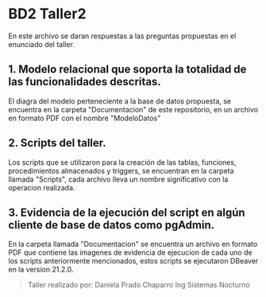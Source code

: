 # BD2 Taller2
En este archivo se daran respuestas a las preguntas propuestas en el enunciado del taller.

## 1. Modelo relacional que soporta la totalidad de las funcionalidades descritas.
El diagra del modelo perteneciente a la base de datos propuesta, se encuentra en la carpeta "Documentacion" de este repositorio, en un archivo en formato PDF con el nombre "ModeloDatos"

## 2. Scripts del taller.
Los scripts que se utilizaron para la creación de las tablas, funciones, procedimientos almacenados y triggers, se encuentran en la carpeta llamada "Scripts", cada archivo lleva un nombre significativo con la operacion realizada.

## 3. Evidencia de la ejecución del script en algún cliente de base de datos como pgAdmin.
En la carpeta llamada "Documentacion" se encuentra un archivo en formato PDF que contiene las imagenes de evidencia de ejecucion de cada uno de los scripts anteriormente mencionados, estos scripts se ejecutaron DBeaver en la version 21.2.0.

> Taller realizado por:
> Daniela Prado Chaparro
> Ing Sistemas Nocturno